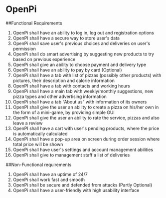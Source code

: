 # OpenPi

##Functional Requirements

1. OpenPi shall have an ability to log in, log out and registration options
2. OpenPI shall have a secure way to store user's data
3. OpenPi shall save user's previous choices and deliveries on user's permission
4. OpenPi shall do smart advertising by suggesting new products to try based on previous experience
5. OpenPi shall give an ability to choose payment and delivery type
6. OpenPi shall have an ability to pay by card (Optional)
7. OpenPi shall have a tab with list of pizzas (possibly other products) with pictures, their description and calorie information
8. OpenPI shall have a tab with contacts and working hours
9. OpenPi shall have a main tab with weekly/monthly suggestions, new pizza types and other advertising information
10. OpenPi shall have a tab “About us” with information of its owners
11.  OpenPI shall give the user an ability to create a pizza on his/her own in the form of a mini-game, by providing simple GUI
12. OpenPi shall give the user an ability to rate the service, pizzas and also leave a review
13. OpenPI shall have a cart with user's pending products, where the price is automatically calculated
14. OpenPi shall have a pop-up area on screen during order session where total price will be shown
15. OpenPi shall have user's settings and account management abilities 
16. OpenPi shall give to management staff a list of deliveries

##Non-Functional requirements

1. OpenPi shall have an uptime of 24/7
2. OpenPi shall work fast and smooth
3. OpenPi shall be secure and defended from attacks (Partly Optional)
4. OpenPi shall have a user-friendly with high usability interface
